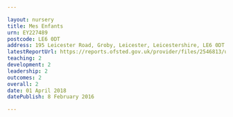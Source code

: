 ```yaml
---

layout: nursery
title: Mes Enfants
urn: EY227489
postcode: LE6 0DT
address: 195 Leicester Road, Groby, Leicester, Leicestershire, LE6 0DT
latestReportUrl: https://reports.ofsted.gov.uk/provider/files/2546813/urn/EY227489.pdf
teaching: 2
development: 2
leadership: 2
outcomes: 2
overall: 2
date: 01 April 2018 
datePublish: 8 February 2016

---
```

